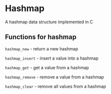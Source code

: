 # Hashmap 

A hashmap data structure implemented in C

## Functions for hashmap

``` hashmap_new ``` - return a new hashmap

``` hashmap_insert ``` - insert a value into a hashmap

``` hashmap_get ``` - get a value from a hashmap

``` hashmap_remove ``` - remove a value from a hashmap

``` hashmap_clear ``` - remove all values from a hashmap

